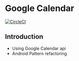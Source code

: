 Google Calendar 
=========================
[![CircleCI](https://circleci.com/gh/googlesamples/android-sunflower/tree/master.svg?style=shield)](https://circleci.com/gh/onemask)

Introduction
------------
* Using Google Calendar api 
* Android Pattern refactoring
